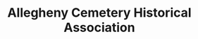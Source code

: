 ---
layout: repo
title: "Allegheny Cemetery Historical Association"
id: 15001
permalink: repos/15001/
---
